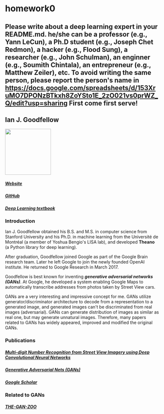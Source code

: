 # homework0
Please write about a deep learning expert in your README.md.
he/she can be a professor (e.g., Yann LeCun), a Ph.D student (e.g., Joseph Chet Redmon), a hacker (e.g., Flood Sung), a researcher (e.g., John Schulman), an enginner (e.g., Soumith Chintala), an entrepreneur (e.g., Matthew Zeiler), etc.
To avoid writing the same person, please report the person's name in  
https://docs.google.com/spreadsheets/d/153XruMO7DPONzBTkxh8ZoYSto1E_2zO021vs0prWZ_Q/edit?usp=sharing
First come first serve!
-------
## Ian J. Goodfellow
<img src="https://1.bp.blogspot.com/-gXBvAE84cGg/U43qcpvOROI/AAAAAAAALGE/45NknONs6YY/s1600/Screen+Shot+2014-06-03+at+11.31.11+AM.png"  width="150px" />

##### [Website](http://www.iangoodfellow.com)
##### [GitHub](https://github.com/goodfeli)
##### [*Deep Learning* textbook](http://www.deeplearningbook.org)

### Introduction
Ian J. Goodfellow obtained his B.S. and M.S. in computer science from Stanford University and his Ph.D. in machine learning from the Université de Montréal (a member of Yoshua Bengio's LISA lab), and developed **Theano** (a Python library for deep learning).

After graduation, Goodfellow joined Google as part of the Google Brain research team. Later he left Google to join the newly founded OpenAI institute. He returned to Google Research in March 2017.

Goodfellow is best known for inventing **_generative adversarial networks (GANs)_**. At Google, he developed a system enabling Google Maps to automatically transcribe addresses from photos taken by Street View cars.

GANs are a very interesting and impressive concept for me. GANs utilize generator/discriminator architecture to decode from a representation to a generated image, and generated images can't be discriminated from real images (adversarial). GANs can generate distribution of images as similar as real one, but may generate unnatural images. Therefore, many papers related to GANs has widely appeared, improved and modified the original GANs.

### Publications
##### [Multi-digit Number Recognition from Street View Imagery using Deep Convolutional Neural Networks](https://arxiv.org/pdf/1312.6082.pdf)
##### [Generative Adversarial Nets (GANs)](https://arxiv.org/pdf/1406.2661.pdf)
##### [Google Scholar](https://scholar.google.ca/citations?hl=zh-TW&user=iYN86KEAAAAJ&view_op=list_works&sortby=pubdate)

### Related to GANs
##### [THE-GAN-ZOO](https://github.com/hindupuravinash/the-gan-zoo)
